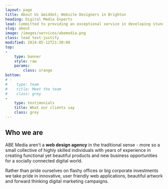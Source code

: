 ```yaml
---
layout: page
title: About Us &middot; Website Designers in Brighton
heading: Digital Media Experts
lead: Committed to providing an exceptional service in developing stunning websites that simply work and creating online marketing campaigns that make our customers real money.
slug: about
image: /images/services/abemedia.png
class: lead text-justify
modified: 2014-05-12T21:30:00
top: 
-
    type: banner
    style: raw
    params:
        class: orange
bottom: 
# -
#    type: team
#    title: Meet the team
#    class: grey
-
    type: testimonials
    title: What our clients say
    class: grey
---
```

<h2 class="module-title">Who we are</h2>

ABE Media aren't a **web design agency** in the traditional sense - more so a small collective of highly skilled individuals with years of experience in creating functional yet beautiful products and new business opportunities for a socially connected digital world. 

Rather than pride ourselves on flashy offices or big corporate investments we take pride in innovative, user friendly web applications, beautiful artwork and forward thinking digital marketing campaigns.
